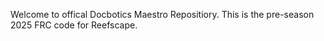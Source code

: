 Welcome to offical Docbotics Maestro Repositiory. 
This is the pre-season 2025 FRC code for Reefscape.
